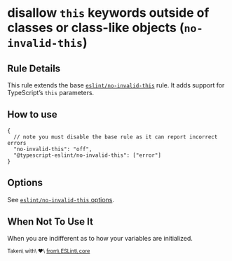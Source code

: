 disallow `this` keywords outside of classes or class-like objects (`no-invalid-this`)
=====================================================================================

Rule Details
------------

This rule extends the base [`eslint/no-invalid-this`](https://eslint.org/docs/rules/no-invalid-this) rule. It adds support for TypeScript’s `this` parameters.

How to use
----------

    {
      // note you must disable the base rule as it can report incorrect errors
      "no-invalid-this": "off",
      "@typescript-eslint/no-invalid-this": ["error"]
    }

Options
-------

See [`eslint/no-invalid-this` options](https://eslint.org/docs/rules/no-invalid-this#options).

When Not To Use It
------------------

When you are indifferent as to how your variables are initialized.

<sup>Taken\ with\ ❤️\ [from\ ESLint\ core](https://github.com/eslint/eslint/blob/master/docs/rules/no-invalid-this.md)</sup>

